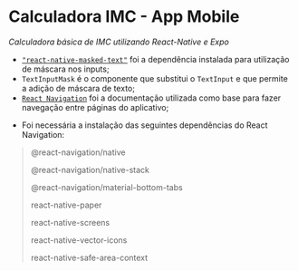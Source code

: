 # Calculadora IMC - App Mobile
_Calculadora básica de IMC utilizando React-Native e Expo_

* [``"react-native-masked-text"``](https://github.com/benhurott/react-native-masked-text) foi a dependência instalada para utilização de máscara nos inputs;
* ``TextInputMask`` é o componente que substitui o ``TextInput`` e que permite a adição de máscara de texto;
* [``React Navigation``](https://reactnavigation.org/docs/getting-started/) foi a documentação utilizada como base para fazer navegação entre páginas do aplicativo;
- Foi necessária a instalação das seguintes dependências do React Navigation:
> @react-navigation/native
> 
> @react-navigation/native-stack
> 
> @react-navigation/material-bottom-tabs
> 
> react-native-paper
> 
> react-native-screens
> 
> react-native-vector-icons
>
> react-native-safe-area-context
